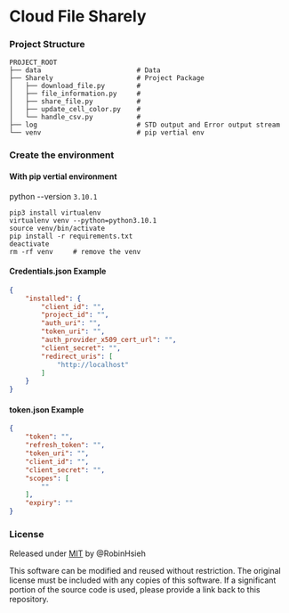 # Cloud File Sharely

### Project Structure
```
PROJECT_ROOT
├── data                        # Data
├── Sharely                     # Project Package
│   ├── download_file.py        # 
│   ├── file_information.py     # 
│   ├── share_file.py           # 
│   ├── update_cell_color.py    # 
│   └── handle_csv.py           # 
├── log                         # STD output and Error output stream
└── venv                        # pip vertial env
```


### Create the environment

#### With pip vertial environment
python --version `3.10.1`
```
pip3 install virtualenv
virtualenv venv --python=python3.10.1
source venv/bin/activate
pip install -r requirements.txt
deactivate
rm -rf venv     # remove the venv
```

#### Credentials.json Example 
```json
{
    "installed": {
        "client_id": "",
        "project_id": "",
        "auth_uri": "",
        "token_uri": "",
        "auth_provider_x509_cert_url": "",
        "client_secret": "",
        "redirect_uris": [
            "http://localhost"
        ]
    }
}
```

#### token.json Example 
```json
{
    "token": "",
    "refresh_token": "",
    "token_uri": "",
    "client_id": "",
    "client_secret": "",
    "scopes": [
        ""
    ],
    "expiry": ""
}
```

### License
Released under [MIT](./LICENSE) by @RobinHsieh 

This software can be modified and reused without restriction.
The original license must be included with any copies of this software.
If a significant portion of the source code is used, please provide a link back to this repository.